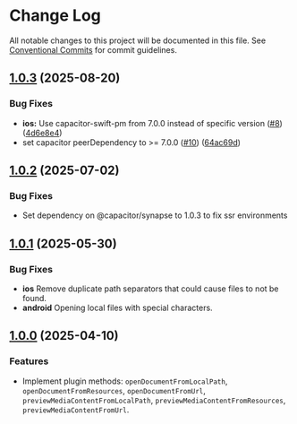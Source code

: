 # Change Log

All notable changes to this project will be documented in this file.
See [Conventional Commits](https://conventionalcommits.org) for commit guidelines.

## [1.0.3](https://github.com/ionic-team/capacitor-file-viewer/compare/v1.0.2...v1.0.3) (2025-08-20)


### Bug Fixes

* **ios:** Use capacitor-swift-pm from 7.0.0 instead of specific version ([#8](https://github.com/ionic-team/capacitor-file-viewer/issues/8)) ([4d6e8e4](https://github.com/ionic-team/capacitor-file-viewer/commit/4d6e8e4cd678a9d8a556ed3e05031182a368ecb7))
* set capacitor peerDependency to >= 7.0.0 ([#10](https://github.com/ionic-team/capacitor-file-viewer/issues/10)) ([64ac69d](https://github.com/ionic-team/capacitor-file-viewer/commit/64ac69ddea1af3d96b7ded4efed4d436200896a7))

## [1.0.2](https://github.com/ionic-team/capacitor-file-viewer/compare/v1.0.1...v1.0.2) (2025-07-02)


### Bug Fixes

* Set dependency on @capacitor/synapse to 1.0.3 to fix ssr environments

## [1.0.1](https://github.com/ionic-team/capacitor-file-viewer/compare/v1.0.0...v1.0.1) (2025-05-30)


### Bug Fixes

- **ios** Remove duplicate path separators that could cause files to not be found.
- **android** Opening local files with special characters.

## [1.0.0](https://github.com/ionic-team/capacitor-file-viewer/tree/v1.0.0) (2025-04-10)


### Features

- Implement plugin methods: `openDocumentFromLocalPath`, `openDocumentFromResources`, `openDocumentFromUrl`, `previewMediaContentFromLocalPath`, `previewMediaContentFromResources`, `previewMediaContentFromUrl`.
